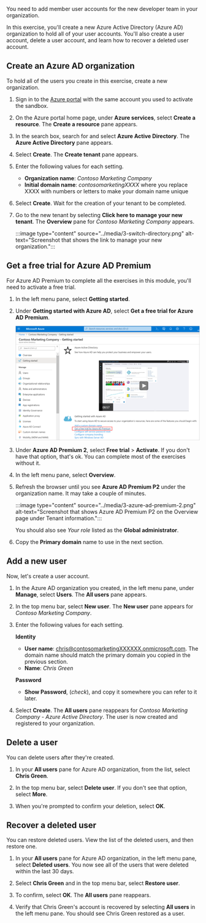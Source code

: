 You need to add member user accounts for the new developer team in your organization.

In this exercise, you'll create a new Azure Active Directory (Azure AD) organization to hold all of your user accounts. You'll also create a user account, delete a user account, and learn how to recover a deleted user account.

## Create an Azure AD organization

To hold all of the users you create in this exercise, create a new organization.

1. Sign in to the [Azure portal](<https://portal.azure.com/learn.docs.microsoft.com?azure-portal=true>) with the same account you used to activate the sandbox.

1. On the Azure portal home page, under **Azure services**, select **Create a resource**. The **Create a resource** pane appears.

1. In the search box, search for and select **Azure Active Directory**. The **Azure Active Directory** pane appears.

1. Select **Create**. The **Create tenant** pane appears.

1. Enter the following values for each setting.

   - **Organization name**: _Contoso Marketing Company_
   - **Initial domain name**: _contosomarketingXXXX_ where you replace XXXX with numbers or letters to make your domain name unique

1. Select **Create**. Wait for the creation of your tenant to be completed.

1. Go to the new tenant by selecting **Click here to manage your new tenant**. The **Overview** pane for *Contoso Marketing Company* appears.

    :::image type="content" source="../media/3-switch-directory.png" alt-text="Screenshot that shows the link to manage your new organization.":::

## Get a free trial for Azure AD Premium

For Azure AD Premium to complete all the exercises in this module, you'll need to activate a free trial.

1. In the left menu pane, select **Getting started**.

1. Under **Getting started with Azure AD**, select **Get a free trial for Azure AD Premium**.

    ![Screenshot that shows the link to create free trial.](../media/3-ad-get-started-get-trial.png)

1. Under **Azure AD Premium 2**, select **Free trial** > **Activate**. If you don't have that option, that's ok. You can complete most of the exercises without it.

1. In the left menu pane, select **Overview**.

1. Refresh the browser until you see **Azure AD Premium P2** under the organization name. It may take a couple of minutes.

    :::image type="content" source="../media/3-azure-ad-premium-2.png" alt-text="Screenshot that shows Azure AD Premium P2 on the Overview page under Tenant information.":::

   You should also see *Your role* listed as the **Global administrator**.

1. Copy the **Primary domain** name to use in the next section.

## Add a new user

Now, let's create a user account.

1. In the Azure AD organization you created, in the left menu pane, under **Manage**, select **Users**. The **All users** pane appears.

1. In the top menu bar, select **New user**. The **New user** pane appears for *Contoso Marketing Company*.

1. Enter the following values for each setting.

    **Identity**
    - **User name**: chris@contosomarketingXXXXXX.onmicrosoft.com. The domain name should match the primary domain you copied in the previous section.
    - **Name**: *Chris Green*

    **Password**
    - **Show Password**, (*check*), and copy it somewhere you can refer to it later.

1. Select **Create**. The **All users** pane reappears for *Contoso Marketing Company - Azure Active Directory*. The user is now created and registered to your organization.

## Delete a user

You can delete users after they're created.

1. In your **All users** pane for Azure AD organization, from the list, select **Chris Green**.

1. In the top menu bar, select **Delete user**. If you don't see that option, select **More**.

1. When you're prompted to confirm your deletion, select **OK**.

## Recover a deleted user

You can restore deleted users. View the list of the deleted users, and then restore one.

1. In your **All users** pane for Azure AD organization, in the left menu pane, select **Deleted users**. You now see all of the users that were deleted within the last 30 days.

1. Select **Chris Green** and in the top menu bar, select **Restore user**.

1. To confirm, select **OK**. The **All users** pane reappears.

1. Verify that Chris Green's account is recovered by selecting **All users** in the left menu pane. You should see Chris Green restored as a user.
